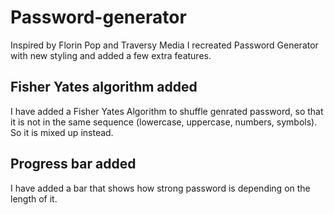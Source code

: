 # Password-generator

Inspired by Florin Pop and Traversy Media I recreated Password Generator with new styling and added a few extra features.


## Fisher Yates algorithm added

I have added a Fisher Yates Algorithm to shuffle genrated password, so that it is not in the same sequence (lowercase, uppercase, numbers, symbols). So it is mixed up instead.

## Progress bar added

I have added a bar that shows how strong password is depending on the length of it.

